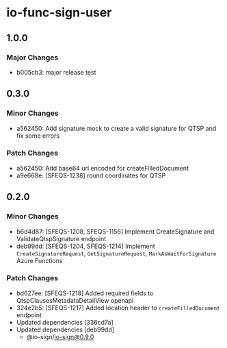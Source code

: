 # io-func-sign-user

## 1.0.0

### Major Changes

- b005cb3: major release test

## 0.3.0

### Minor Changes

- a562450: Add signature mock to create a valid signature for QTSP and fix some errors

### Patch Changes

- a562450: Add base64 url encoded for createFilledDocument
- a9e668e: [SFEQS-1238] round coordinates for QTSP

## 0.2.0

### Minor Changes

- b6d4d87: [SFEQS-1208, SFEQS-1156] Implement CreateSignature and ValidateQtspSignature endpoint
- deb99dd: [SFEQS-1204, SFEQS-1214] Implement `CreateSignatureRequest`, `GetSignatureRequest`, `MarkAsWaitForSignature` Azure Functions

### Patch Changes

- bd627ee: [SFEQS-1218] Added required fields to QtspClausesMetadataDetailView openapi
- 324e2b5: [SFEQS-1217] Added location header to `createFilledDocument` endpoint
- Updated dependencies [336cd7a]
- Updated dependencies [deb99dd]
  - @io-sign/io-sign@0.9.0
